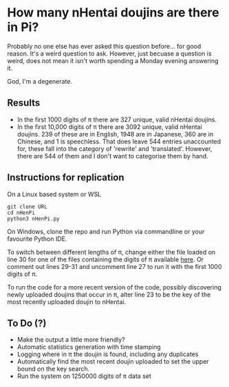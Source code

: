 # How many nHentai doujins are there in Pi?

Probably no one else has ever asked this question before... for good reason.
It's a weird question to ask. However, just becuase a question is weird, does
not mean it isn't worth spending a Monday evening answering it.

God, I'm a degenerate.

## Results

- In the first 1000 digits of π there are 327 unique, valid nHentai doujins.
- In the first 10,000 digits of π there are 3092 unique, valid nHentai doujins.
  239 of these are in English, 1948 are in Japanese, 360 are in Chinese, and 1
  is speechless. That does leave 544 entries unaccounted for, these fall into
  the category of 'rewrite' and 'translated'. However, there are 544 of them and
  I don't want to categorise them by hand.

## Instructions for replication

On a Linux based system or WSL
```
git clone URL
cd nHenPi
python3 nHenPi.py
```

On Windows, clone the repo and run Python via commandline or your favourite
Python IDE.

To switch between different lengths of π, change either the file loaded on
line 30 for one of the files containing the digits of π available 
[here](https://thestarman.pcministry.com/math/pi/picalcs.htm). Or comment out
lines 29-31 and uncomment line 27 to run it with the first 1000 digits of π.

To run the code for a more recent version of the code, possibly discovering
newly uploaded doujins that occur in π, alter line 23 to be the key of the most
recently uploaded doujin to nHentai.

## To Do (?)
- Make the output a little more friendly?
- Automatic statistics generation with time stamping
- Logging where in π the doujin is found, including any duplicates
- Automatically find the most recent doujin uploaded to set the upper bound on
  the key search.
- Run the system on 1250000 digits of π data set
